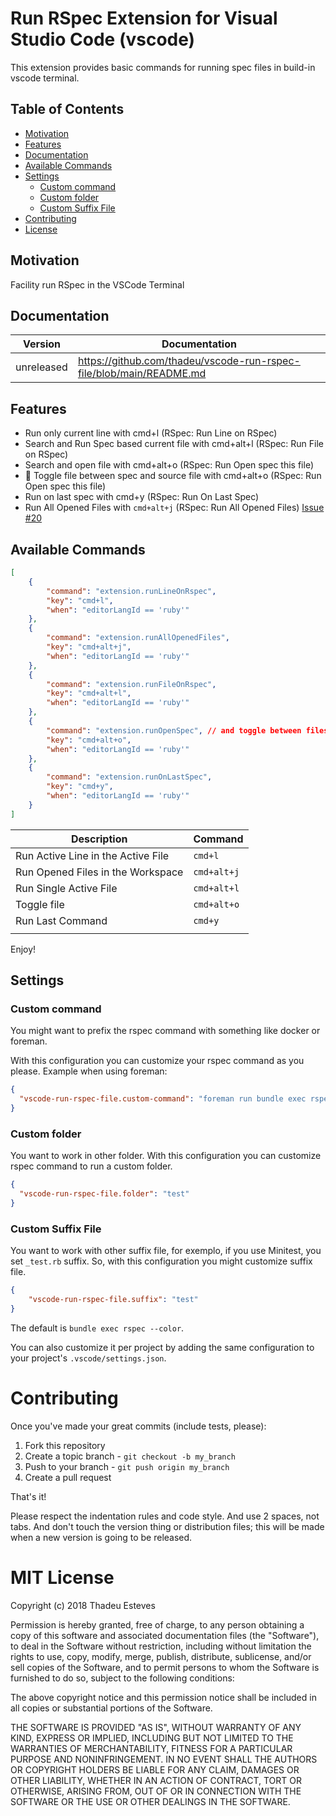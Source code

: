 # Run RSpec Extension for Visual Studio Code (vscode)

This extension provides basic commands for running spec files in build-in vscode terminal.

## Table of Contents <!-- omit in toc -->
  - [Motivation](#motivation)
  - [Features](#features)
  - [Documentation](#documentation)
  - [Available Commands](#available-commands)
  - [Settings](#settings)
    - [Custom command](#custom-command)
    - [Custom folder](#custom-folder)
    - [Custom Suffix File](#custom-suffix-file)
  - [Contributing](#contributing)
  - [License](#license)

## Motivation

Facility run RSpec in the VSCode Terminal

## Documentation <!-- omit in toc -->

Version    | Documentation
---------- | -------------
unreleased | https://github.com/thadeu/vscode-run-rspec-file/blob/main/README.md

## Features

* Run only current line with cmd+l (RSpec: Run Line on RSpec)
* Search and Run Spec based current file with cmd+alt+l (RSpec: Run File on RSpec)
* Search and open file with cmd+alt+o (RSpec: Run Open spec this file)
* 🎉 Toggle file between spec and source file with cmd+alt+o (RSpec: Run Open spec this file)
* Run on last spec with cmd+y (RSpec: Run On Last Spec)
* Run All Opened Files with `cmd+alt+j` (RSpec: Run All Opened Files) [Issue #20](https://github.com/thadeu/vscode-run-rspec-file/issues/20)

## Available Commands

```json
[
    {
        "command": "extension.runLineOnRspec",
        "key": "cmd+l",
        "when": "editorLangId == 'ruby'"
    },
    {
        "command": "extension.runAllOpenedFiles",
        "key": "cmd+alt+j",
        "when": "editorLangId == 'ruby'"
    },
    {
        "command": "extension.runFileOnRspec",
        "key": "cmd+alt+l",
        "when": "editorLangId == 'ruby'"
    },
    {
        "command": "extension.runOpenSpec", // and toggle between files
        "key": "cmd+alt+o",
        "when": "editorLangId == 'ruby'"
    },
    {
        "command": "extension.runOnLastSpec",
        "key": "cmd+y",
        "when": "editorLangId == 'ruby'"
    }
]
```

| Description                           | Command       |
|-------------                          | -------       |
| Run Active Line in the Active File    | `cmd+l`       |
| Run Opened Files in the Workspace     | `cmd+alt+j`   |
| Run Single Active File                | `cmd+alt+l`   |
| Toggle file                           | `cmd+alt+o`   |
| Run Last Command                      | `cmd+y`       |
|                                       |               |

Enjoy!

## Settings

### Custom command

You might want to prefix the rspec command with something like docker or foreman.

With this configuration you can customize your rspec command as you please. Example when using foreman:

```json
{
  "vscode-run-rspec-file.custom-command": "foreman run bundle exec rspec --color"
}
```

### Custom folder

You want to work in other folder. With this configuration you can customize rspec command to run a custom folder.

```json
{
  "vscode-run-rspec-file.folder": "test"
}
```

### Custom Suffix File

You want to work with other suffix file, for exemplo, if you use Minitest, you set `_test.rb` suffix. So, with this configuration you might customize suffix file. 

```json
{
    "vscode-run-rspec-file.suffix": "test"
}
```

The default is `bundle exec rspec --color`.

You can also customize it per project by adding the same configuration to your project's `.vscode/settings.json`.

# Contributing

Once you've made your great commits (include tests, please):

1. Fork this repository
2. Create a topic branch - `git checkout -b my_branch`
3. Push to your branch - `git push origin my_branch`
4. Create a pull request

That's it!

Please respect the indentation rules and code style. And use 2 spaces, not tabs. And don't touch the version thing or distribution files; this will be made when a new version is going to be released.

# MIT License

Copyright (c) 2018 Thadeu Esteves

Permission is hereby granted, free of charge, to any person obtaining a copy
of this software and associated documentation files (the "Software"), to deal
in the Software without restriction, including without limitation the rights
to use, copy, modify, merge, publish, distribute, sublicense, and/or sell
copies of the Software, and to permit persons to whom the Software is
furnished to do so, subject to the following conditions:

The above copyright notice and this permission notice shall be included in all
copies or substantial portions of the Software.

THE SOFTWARE IS PROVIDED "AS IS", WITHOUT WARRANTY OF ANY KIND, EXPRESS OR
IMPLIED, INCLUDING BUT NOT LIMITED TO THE WARRANTIES OF MERCHANTABILITY,
FITNESS FOR A PARTICULAR PURPOSE AND NONINFRINGEMENT. IN NO EVENT SHALL THE
AUTHORS OR COPYRIGHT HOLDERS BE LIABLE FOR ANY CLAIM, DAMAGES OR OTHER
LIABILITY, WHETHER IN AN ACTION OF CONTRACT, TORT OR OTHERWISE, ARISING FROM,
OUT OF OR IN CONNECTION WITH THE SOFTWARE OR THE USE OR OTHER DEALINGS IN THE
SOFTWARE.